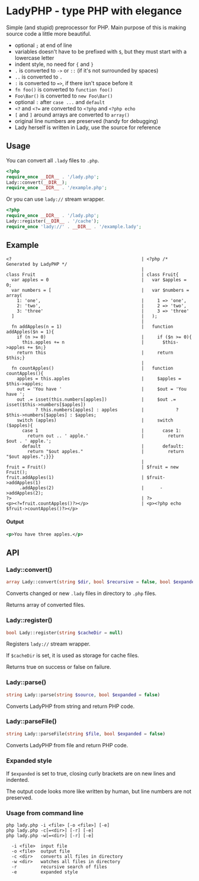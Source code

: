 
LadyPHP - type PHP with elegance
================================

Simple (and stupid) preprocessor for PHP. Main purpose of this is making source code a little more beautiful.

- optional `;` at end of line
- variables doesn't have to be prefixed with `$`, but they must start with a lowercase letter
- indent style, no need for `{` and `}`
- `.` is converted to `->` or `::` (if it's not surrounded by spaces)
- `..` is converted to `.`
- `:` is converted to `=>`, if there isn't space before it
- `fn foo()` is converted to `function foo()`
- `Foo\Bar()` is converted to `new Foo\Bar()`
- optional `:` after `case ...` and `default`
- `<?` and `<?=` are converted to `<?php` and `<?php echo`
- `[` and `]` around arrays are converted to `array()`
- original line numbers are preserved (handy for debugging)
- Lady herself is written in Lady, use the source for reference

## Usage

You can convert all `.lady` files to `.php`.

```php
<?php
require_once __DIR__ . '/lady.php';
Lady::convert(__DIR__);
require_once __DIR__ . '/example.php';
```

Or you can use `lady://` stream wrapper.

```php
<?php
require_once __DIR__ . '/lady.php';
Lady::register(__DIR__ . '/cache');
require_once 'lady://' . __DIR__ . '/example.lady';
```

## Example

```
<?                                                 | <?php /* Generated by LadyPHP */
                                                   |
class Fruit                                        | class Fruit{
  var apples = 0                                   |   var $apples = 0;
  var numbers = [                                  |   var $numbers = array(
    1: 'one',                                      |     1 => 'one',
    2: 'two',                                      |     2 => 'two',
    3: 'three'                                     |     3 => 'three'
  ]                                                |   );
                                                   |
  fn addApples(n = 1)                              |   function addApples($n = 1){
    if (n >= 0)                                    |     if ($n >= 0){
      this.apples += n                             |       $this->apples += $n;}
    return this                                    |     return $this;}
                                                   |
  fn countApples()                                 |   function countApples(){
    apples = this.apples                           |     $apples = $this->apples;
    out = 'You have '                              |     $out = 'You have ';
    out .= isset(this.numbers[apples])             |     $out .= isset($this->numbers[$apples])
           ? this.numbers[apples] : apples         |            ? $this->numbers[$apples] : $apples;
    switch (apples)                                |     switch ($apples){
      case 1                                       |       case 1:
        return out .. ' apple.'                    |         return $out . ' apple.';
      default                                      |       default:
        return "$out apples."                      |         return "$out apples.";}}}
                                                   |
fruit = Fruit()                                    | $fruit = new Fruit();
fruit.addApples(1)                                 | $fruit->addApples(1)
     .addApples(2)                                 |      ->addApples(2);
?>                                                 | ?>
<p><?=fruit.countApples()?></p>                    | <p><?php echo $fruit->countApples()?></p>
```

#### Output

```xml
<p>You have three apples.</p>
```

## API

### Lady::convert()

```php
array Lady::convert(string $dir, bool $recursive = false, bool $expanded = false)
```

Converts changed or new `.lady` files in directory to `.php` files.

Returns array of converted files.

### Lady::register()

```php
bool Lady::register(string $cacheDir = null)
```

Registers `lady://` stream wrapper.

If `$cacheDir` is set, it is used as storage for cache files.

Returns true on success or false on failure.

### Lady::parse()

```php
string Lady::parse(string $source, bool $expanded = false)
```

Converts LadyPHP from string and return PHP code.

### Lady::parseFile()

```php
string Lady::parseFile(string $file, bool $expanded = false)
```

Converts LadyPHP from file and return PHP code.

### Expanded style

If `$expanded` is set to true, closing curly brackets are on new lines and indented.

The output code looks more like written by human, but line numbers are not preserved.

### Usage from command line

```
php lady.php -i <file> [-o <file>] [-e]
php lady.php -c[=<dir>] [-r] [-e]
php lady.php -w[=<dir>] [-r] [-e]

  -i <file>  input file
  -o <file>  output file
  -c <dir>   converts all files in directory
  -w <dir>   watches all files in directory
  -r         recursive search of files
  -e         expanded style
```
